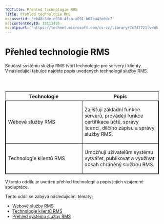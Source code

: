 ```yaml
---
TOCTitle: Přehled technologie RMS
Title: Přehled technologie RMS
ms:assetid: 'eb48c3de-e038-4fcb-a091-b67ea4fe0dc7'
ms:contentKeyID: 18113495
ms:mtpsurl: 'https://technet.microsoft.com/cs-cz/library/Cc747721(v=WS.10)'
---
```


Přehled technologie RMS
=======================

Součást systému služby RMS tvoří technologie pro servery i klienty. V následující tabulce najdete popis uvedených technologií služby RMS.

###  

<p> </p>
<table style="border:1px solid black;">
<colgroup>
<col width="50%" />
<col width="50%" />
</colgroup>
<thead>
<tr class="header">
<th>Technologie</th>
<th>Popis</th>
</tr>
</thead>
<tbody>
<tr class="odd">
<td style="border:1px solid black;"><p>Webové služby RMS</p></td>
<td style="border:1px solid black;"><p>Zajišťují základní funkce serverů, provádějí funkce certifikace účtů, správy licencí, dílčího zápisu a správy služby RMS.</p></td>
</tr>  
<tr class="even">
<td style="border:1px solid black;"><p>Technologie klientů RMS</p></td>
<td style="border:1px solid black;"><p>Umožňují uživatelům systému vytvářet, publikovat a využívat obsah chráněný službou RMS.</p></td>
</tr>  
</tbody>  
</table>
  
V tomto oddílu je uveden přehled technologií a popis jejich vzájemné spolupráce.
  
Tento oddíl se zabývá následujícími tématy:
  
-   [Webové služby RMS](https://technet.microsoft.com/ed8dbb2e-0590-4502-afc4-54f66b96d515)  
-   [Technologie klientů RMS](https://technet.microsoft.com/6980468a-fc8c-489b-966f-2921ec268e74)  
-   [Přehled systému služby RMS](https://technet.microsoft.com/cbd14635-e17e-42b8-9fd8-6fdce42ffe07)
